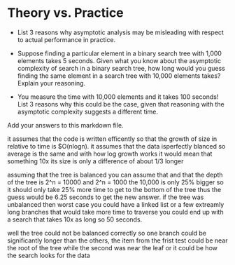 # Theory vs. Practice

- List 3 reasons why asymptotic analysis may be misleading with respect to
  actual performance in practice.

- Suppose finding a particular element in a binary search tree with 1,000
  elements takes 5 seconds. Given what you know about the asymptotic complexity
  of search in a binary search tree, how long would you guess finding the same
  element in a search tree with 10,000 elements takes? Explain your reasoning.

- You measure the time with 10,000 elements and it takes 100 seconds! List 3
  reasons why this could be the case, given that reasoning with the asymptotic
  complexity suggests a different time.

Add your answers to this markdown file.

it assumes that the code is written efficently so that the growth of size in relative to
time is $O(nlogn). it assumes that the data isperfectly blanced so average is the same and
with how log growth works it would mean that something 10x its size is only a difference of
about 1/3 longer

assuming that the tree is balanced you can assume that and that the depth of the tree is 
2^n = 10000 and 2^n = 1000 the 10,000 is only 25% bigger so it should only take 25% more time
to get to the bottom of the tree thus the guess would be 6.25 seconds to get the new answer.
if the tree was unbalanced then worst case you could have a linked list or a few extreamly
long branches that would take more time to traverse you could end up with a search that takes
10x as long so 50 seconds.

well the tree could not be balanced correctly so one branch could be significantly longer than the others,
the item from the frist test could be near the root of the tree while the second was near the leaf or
it could be how the search looks for the data 
